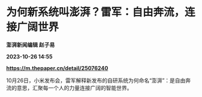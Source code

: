 # 为何新系统叫澎湃？雷军：自由奔流，连接广阔世界
**澎湃新闻编辑 赵子易**

**2023-10-26 14:55**

**https://m.thepaper.cn/detail/25076240**

10月26日，小米发布会，雷军解释新发布的自研系统为何命名“澎湃”：是自由奔流的意思，汇聚每一个人的力量连接广阔的智能世界。
